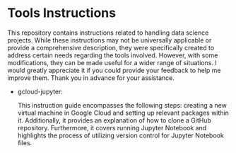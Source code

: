 # Tools Instructions
This repository contains instructions related to handling data science projects. While these instructions may not be universally applicable or provide a comprehensive description, they were specifically created to address certain needs regarding the tools involved. However, with some modifications, they can be made useful for a wider range of situations. I would greatly appreciate it if you could provide your feedback to help me improve them. Thank you in advance for your assistance.

  - gcloud-jupyter:

    This instruction guide encompasses the following steps: creating a new virtual machine in Google Cloud and setting up relevant packages within it. Additionally, it provides an explanation of how to clone a GitHub repository. Furthermore, it covers running Jupyter Notebook and highlights the process of utilizing version control for Jupyter Notebook files.
